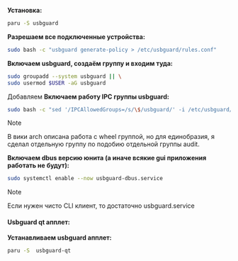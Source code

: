 **Установка:**
```bash
paru -S usbguard
```
**Разрешаем все подключенные устройства:**
```bash
sudo bash -c "usbguard generate-policy > /etc/usbguard/rules.conf"
```
**Включаем usbguard, создаём группу и входим туда:**
```bash
sudo groupadd --system usbguard || \
sudo usermod $USER -aG usbguard
```
Добавляем
**Включаем работу IPC группы usbguard:**
```bash
sudo bash -c "sed '/IPCAllowedGroups=/s/\$/usbguard/' -i /etc/usbguard/usbguard-daemon.conf"
```
 >[!Note]
>В вики arch описана работа с wheel группой, но для единобразия, я сделал отдельную группу по подобию отдельной группы audit.

**Включаем dbus версию юнита (а иначе всякие gui приложения работать не будут):**
```bash
sudo systemctl enable --now usbguard-dbus.service
```
>[!Note]
>Если нужен чисто CLI клиент, то достаточно usbguard.service

#### Usbguard qt апплет:
**Устанавливаем usbguard апплет:**
```bash
paru -S  usbguard-qt
```
